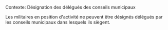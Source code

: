 Contexte: Désignation des délégués des conseils municipaux

Les militaires en position d'activité ne peuvent être désignés délégués par les conseils municipaux dans lesquels ils siègent.